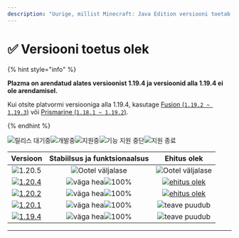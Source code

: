 ```yaml
---
description: "Uurige, millist Minecraft: Java Edition versiooni toetab Plazma."
---
```


# ✅ Versiooni toetus olek

{% hint style="info" %}

**Plazma on arendatud alates versioonist 1.19.4 ja versioonid alla 1.19.4 ei ole arendamisel.**

Kui otsite platvormi versiooniga alla 1.19.4, kasutage [Fusion (`1.19.2 ~ 1.19.3`)](https://github.com/RuinedTechnologyUnify/Fusion) või [Prismarine (`1.18.1 ~ 1.19.2`)](https://github.com/PrismarineTeam/Prismarine).

{% endhint %}

[wtr]: https://badge.plazmamc.org/0/Ootel%20olev%20väljalase
[ukn]: https://badge.plazmamc.org/0/teave%20puudub
[vgd]: https://badge.plazmamc.org/1/väga%20hea
[100]: https://badge.plazmamc.org/percent/100

![릴리스 대기중][wtr]![개발중](https://badge.plazmamc.org/1/개발중)![지원중](https://badge.plazmamc.org/2/지원중)![기능 지원 중단](https://badge.plazmamc.org/6/기능%20지원%20중단)![지원 종료](https://badge.plazmamc.org/4/지원%20종료)

|                                      Versioon                                     | Stabiilsus    ja    funktsionaalsus |                                              Ehitus olek                                             |
| :-------------------------------------------------------------------------------: | :---------------------------------: | :--------------------------------------------------------------------------------------------------: |
|                   ![1.20.5](https://badge.plazmamc.org/0/1.20.5)                  |       ![Ootel väljalase][wtr]       |                                        ![Ootel väljalase][wtr]                                       |
| [![1.20.4](https://badge.plazmamc.org/2/1.20.4)](https://git.plazmamc.org/1.20.4) |     ![väga hea][vgd]![100%][100]    | [![ehitus olek](https://build.plazmamc.org/1.20.4)](https://build.plazmamc.org/1.20.4?redirect=true) |
| [![1.20.2](https://badge.plazmamc.org/6/1.20.2)](https://git.plazmamc.org/1.20.2) |     ![väga hea][vgd]![100%][100]    | [![ehitus olek](https://build.plazmamc.org/1.20.2)](https://build.plazmamc.org/1.20.2?redirect=true) |
| [![1.20.1](https://badge.plazmamc.org/4/1.20.1)](https://git.plazmamc.org/1.20.1) |     ![väga hea][vgd]![100%][100]    |                                         ![teave puudub][ukn]                                         |
| [![1.19.4](https://badge.plazmamc.org/4/1.19.4)](https://git.plazmamc.org/1.19.4) |     ![väga hea][vgd]![100%][100]    |                                         ![teave puudub][ukn]                                         |

***
